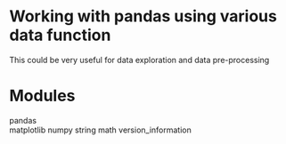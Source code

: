 # Working with pandas using various data function

This could be very useful for data exploration and data pre-processing

# Modules

pandas<br>
matplotlib
numpy 
string
math
version_information
